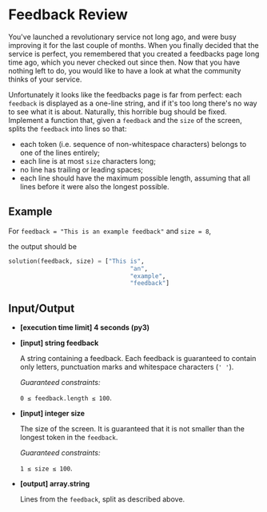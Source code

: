 # Feedback Review

You've launched a revolutionary service not long ago, and were busy improving it for the last couple of months. When you finally decided that the service is perfect, you remembered that you created a feedbacks page long time ago, which you never checked out since then. Now that you have nothing left to do, you would like to have a look at what the community thinks of your service.

Unfortunately it looks like the feedbacks page is far from perfect: each `feedback` is displayed as a one-line string, and if it's too long there's no way to see what it is about. Naturally, this horrible bug should be fixed. Implement a function that, given a `feedback` and the `size` of the screen, splits the `feedback` into lines so that:

- each token (i.e. sequence of non-whitespace characters) belongs to one of the lines entirely;
- each line is at most `size` characters long;
- no line has trailing or leading spaces;
- each line should have the maximum possible length, assuming that all lines before it were also the longest possible.

## Example

For `feedback = "This is an example feedback"` and `size = 8`,

the output should be

```python
solution(feedback, size) = ["This is", 
                                  "an", 
                                  "example", 
                                  "feedback"]
```

## Input/Output

- **[execution time limit] 4 seconds (py3)**

- **[input] string feedback**

	A string containing a feedback. Each feedback is guaranteed to contain only letters, punctuation marks and whitespace characters (`' '`).

	*Guaranteed constraints:*

	`0 ≤ feedback.length ≤ 100`.

- **[input] integer size**

	The size of the screen. It is guaranteed that it is not smaller than the longest token in the `feedback`.

	*Guaranteed constraints:*

	`1 ≤ size ≤ 100`.

- **[output] array.string**

	Lines from the `feedback`, split as described above.
